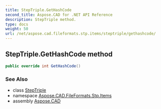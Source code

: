 ```yaml
---
title: StepTriple.GetHashCode
second_title: Aspose.CAD for .NET API Reference
description: StepTriple method. 
type: docs
weight: 50
url: /net/aspose.cad.fileformats.stp.items/steptriple/gethashcode/
---
```

## StepTriple.GetHashCode method

```csharp
public override int GetHashCode()
```

### See Also

* class [StepTriple](../)
* namespace [Aspose.CAD.FileFormats.Stp.Items](../../steptriple/)
* assembly [Aspose.CAD](../../../)


